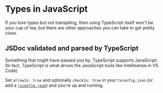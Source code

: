 # Types in JavaScript

If you love types but not transpiling, then using TypeScript itself won't be your cup of tea, but there are other approaches you can take to get pretty close.

## JSDoc validated and parsed by TypeScript

Something that might have passed you by: TypeScript supports JavaScript. (In fact, TypeScript is what drives the JavaScript tools like Intellisense in VS Code)

Set `allowJs: true` and optionally `checkJs: true` in your `tsconfig.json` (or add a [`jsconfig.json`](https://code.visualstudio.com/docs/languages/jsconfig)) and you're up and running.
